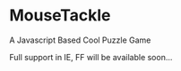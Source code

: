 # MouseTackle
A Javascript Based Cool Puzzle Game 

Full support in IE, FF will be available soon...
